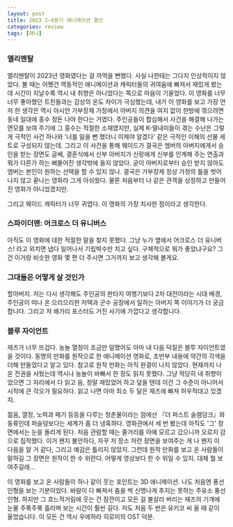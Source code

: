 ```yaml
---
layout: post
title: 2023 2~4분기 애니메이션 결산
categories: review
tags: [애니]
---
```


### 엘리멘탈

엘리멘탈이 2023년 영화였다는 걸 까먹을 뻔했다. 사실 나한테는 그다지 인상적이지 않았다. 볼 때는 어쨌건 역동적인 애니메이션과 캐릭터들의 귀여움에 빠져서 재밌게 봤는데 시간이 지날수록 역시 내 취향은 아니었다는 쪽으로 마음이 기울었다. 이 영화를 너무너무 좋아했던 트친들과는 감상의 온도 차이가 극심했는데, 내가 이 영화를 보고 가장 먼저 한 생각은 역시 아시안 가부장제 가정에서 아버지 의견을 여지 없이 한방에 꺾으려면 동네 일대에 홍수 정돈 나야 한다는 거였다. 주인공들이 합심해서 사건을 해결해 나가는 면모를 보여 주기에 그 홍수는 적절한 소재였지만, 실제 K-딸내미들이 겪는 수난은 그렇게 극적인 사건 하나와 '너를 잃을 뻔 했더니 이제야 알겠다' 같은 극적인 이해의 선물 세트로 구성되지 않는데. 그리고 이 사건을 통해 웨이드가 결국은 엠버의 아버지에게서 승인을 받는 장면도 글쎄, 결혼식에서 신부 아버지가 신랑에게 신부를 인계해 주는 연출과 뭐가 다른가 하는 삐뚤어진 생각밖에 들지 않았다. 굳이 아버지로부터 승인 받지 않아도 엠버는 본인이 원하는 선택을 할 수 있지 않나. 결국은 가부장제 정상 가정의 틀을 벗어나지 않고 끝나는 영화라 그게 아쉬웠다. 물론 처음부터 나 같은 관객을 상정하고 만들어진 영화가 아니었겠지만.

그리고 웨이드 캐릭터가 너무 귀엽다. 이 영화의 가장 치사한 점이라고 생각한다. 

### 스파이더맨: 어크로스 더 유니버스

아직도 이 영화에 대한 적절한 말을 찾지 못했다. 그냥 누가 옆에서 어크로스 더 유니버스! 라고 외치면 냅다 일어나서 기립박수만 치고 싶다. 구체적으로 뭐가 좋았냐구요? 그건 이거랑 비슷한 영화 몇 편 더 주시면 그거까지 보고 생각해 볼게요. 

### 그대들은 어떻게 살 것인가

할아버지. 저는 다시 생각해도 주인공의 판타지 여행기보다 2차 대전이라는 시대 배경, 주인공이 떠나 온 으리으리한 저택과 군수 공장에서 일하는 아버지 쪽 이야기가 더 궁금합니다. 그리고 저 왜가리 포스터도 거진 사기에 가깝다고 생각합니다. 

### 블루 자이언트

재즈가 너무 뜨겁다. 농놀 열정이 조금만 덜했어도 아마 내 다음 덕질은 블루 자이언트였을 것이다. 동명의 만화를 원작으로 한 애니메이션 영화로, 초반부 내용에 약간의 각색을 더해 만들었다고 알고 있다. 참고로 원작 만화는 아직 완결이 나지 않았다. 현재까지 나온 전권을 사뒀는데 역시나 농놀이 바빠서 한 장도 읽지 못했다. 그냥 적당히 내 취향이었으면 그 자리에서 다 읽고 음, 정말 재밌었어 하고 덮을 텐데 이건 그 수준이 아니어서 시작에 큰 각오가 필요하다. 읽고 나면 아마 최소 두 달은 재즈에 빠져 허우적대고 있겠지.

젊음, 열정, 노력과 패기 등등을 다루는 청춘물이라는 점에선 『더 퍼스트 슬램덩크』와 동류인데 퍼슬덩보다는 세계가 좀 더 냉혹하다. 영화관에서 세 번 봤는데 아직도 '그' 장면에서는 눈을 돌리게 된다. 처음 관람할 때는 줄거리를 아예 모르고 갔으니까 오로지 감으로 짐작했다. 이거 왠지 불안하다, 자꾸 저 장소 저런 장면을 보여주는 게 나 왠지 이 다음을 알 거 같다, 그리고 예감은 틀리지 않았지. 그런데 원작 만화를 보고 온 사람들이 말하길 그 장면은 원작이 한 수 위란다. 어떻게 영상보다 한 수 위일 수 있지. 대체 뭘 보여주길래... 

이 영화를 보고 온 사람들이 하나 같이 웃는 포인트는 3D 애니메이션. 나도 처음엔 풍선 인형을 보는 기분이었다. 바람이 다 빠져서 춤을 썩 신명나게 추지는 못하는 주유소 풍선 인형. 하지만 그 흐느적거림에 웃는 건 잠깐이고 모든 걸 불살라 버리는 재즈의 기개에 눈물 주룩주룩 흘리며 보는 시간이 훨씬 길다. 저도 처음 두 번은 유키코 씨 울 때 같이 울었습니다. 이 모든 건 역시 우에하라 히로미의 OST 덕분. 
